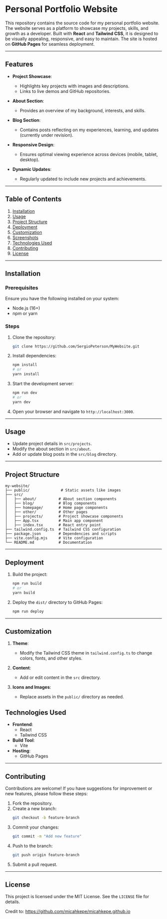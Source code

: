 # Personal Portfolio Website

This repository contains the source code for my personal portfolio website. The website serves as a platform to showcase my projects, skills, and growth as a developer. Built with **React** and **Tailwind CSS**, it is designed to be visually appealing, responsive, and easy to maintain. The site is hosted on **GitHub Pages** for seamless deployment.

---

## Features

- **Project Showcase**:
  - Highlights key projects with images and descriptions.
  - Links to live demos and GitHub repositories.

- **About Section**:
  - Provides an overview of my background, interests, and skills.

- **Blog Section**:
  - Contains posts reflecting on my experiences, learning, and updates (currently under revision).

- **Responsive Design**:
  - Ensures optimal viewing experience across devices (mobile, tablet, desktop).

- **Dynamic Updates**:
  - Regularly updated to include new projects and achievements.

---

## Table of Contents

1. [Installation](#installation)
2. [Usage](#usage)
3. [Project Structure](#project-structure)
4. [Deployment](#deployment)
5. [Customization](#customization)
6. [Screenshots](#screenshots)
7. [Technologies Used](#technologies-used)
8. [Contributing](#contributing)
9. [License](#license)

---

## Installation

### Prerequisites

Ensure you have the following installed on your system:

- Node.js (16+)
- npm or yarn

### Steps

1. Clone the repository:
   ```bash
   git clone https://github.com/SergioPeterson/MyWebsite.git
   ```
2. Install dependencies:
   ```bash
   npm install
   # or
   yarn install
   ```
3. Start the development server:
   ```bash
   npm run dev
   # or
   yarn dev
   ```
4. Open your browser and navigate to `http://localhost:3000`.

---

## Usage

- Update project details in `src/projects`.
- Modify the about section in `src/about`.
- Add or update blog posts in the `src/blog` directory.

---

## Project Structure

```plaintext
my-website/
├── public/              # Static assets like images
├── src/
│   ├── about/          # About section components
│   ├── blog/           # Blog components
│   ├── homepage/       # Home page components
│   ├── other/          # Other pages
│   ├── projects/       # Project showcase components
│   ├── App.tsx         # Main app component
│   ├── index.tsx       # React entry point
├── tailwind.config.ts  # Tailwind CSS configuration
├── package.json        # Dependencies and scripts
├── vite.config.mjs     # Vite configuration
└── README.md           # Documentation
```

---

## Deployment

1. Build the project:
   ```bash
   npm run build
   # or
   yarn build
   ```
2. Deploy the `dist/` directory to GitHub Pages:
   ```bash
   npm run deploy
   ```

---

## Customization

1. **Theme**:
   - Modify the Tailwind CSS theme in `tailwind.config.ts` to change colors, fonts, and other styles.

2. **Content**:
   - Add or edit content in the `src` directory.

3. **Icons and Images**:
   - Replace assets in the `public/` directory as needed.

## Technologies Used

- **Frontend**:
  - React
  - Tailwind CSS
- **Build Tool**:
  - Vite
- **Hosting**:
  - GitHub Pages

---

## Contributing

Contributions are welcome! If you have suggestions for improvement or new features, please follow these steps:

1. Fork the repository.
2. Create a new branch:
   ```bash
   git checkout -b feature-branch
   ```
3. Commit your changes:
   ```bash
   git commit -m "Add new feature"
   ```
4. Push to the branch:
   ```bash
   git push origin feature-branch
   ```
5. Submit a pull request.

---

## License

This project is licensed under the MIT License. See the `LICENSE` file for details.

Credit to: https://github.com/micahkepe/micahkepe.github.io
